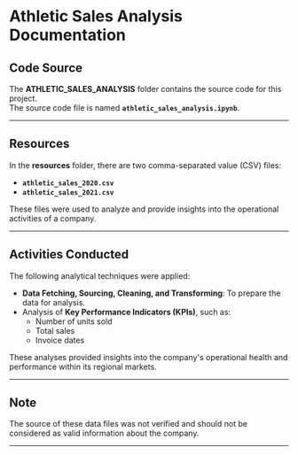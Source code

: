 # Athletic Sales Analysis Documentation

## Code Source
The **ATHLETIC_SALES_ANALYSIS** folder contains the source code for this project.  
The source code file is named **`athletic_sales_analysis.ipynb`**.

---

## Resources
In the **resources** folder, there are two comma-separated value (CSV) files:  
- **`athletic_sales_2020.csv`**  
- **`athletic_sales_2021.csv`**

These files were used to analyze and provide insights into the operational activities of a company.

---

## Activities Conducted
The following analytical techniques were applied:  
- **Data Fetching, Sourcing, Cleaning, and Transforming**: To prepare the data for analysis.  
- Analysis of **Key Performance Indicators (KPIs)**, such as:
  - Number of units sold
  - Total sales
  - Invoice dates

These analyses provided insights into the company's operational health and performance within its regional markets.

---

## Note
The source of these data files was not verified and should not be considered as valid information about the company.

---
